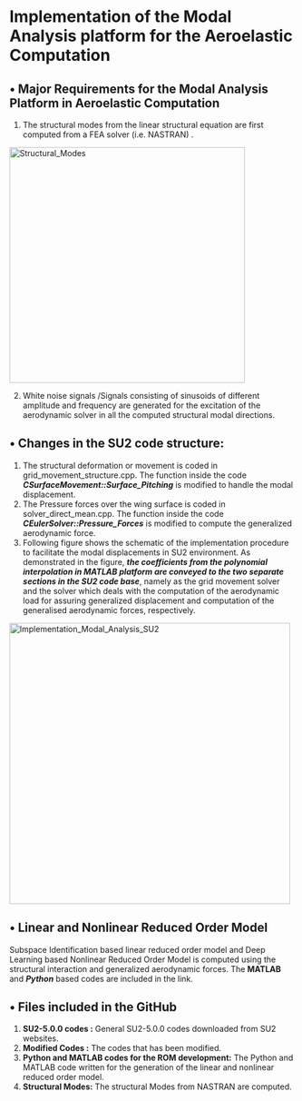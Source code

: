 # Implementation of the Modal Analysis platform for the Aeroelastic Computation

## •	Major Requirements for the Modal Analysis Platform in Aeroelastic Computation

1.	The structural modes from the linear structural equation are first computed from a FEA solver (i.e. NASTRAN) . 

<img width="415" alt="Structural_Modes" src="https://user-images.githubusercontent.com/46704607/75431462-d8bddd00-5987-11ea-8077-1b73fa009761.PNG">

2.	White noise signals /Signals consisting of sinusoids of different amplitude and frequency  are generated  for the excitation of the   aerodynamic solver in all the computed structural modal directions. 

## •	Changes in the SU2 code structure:
1.	The structural deformation or movement is coded in grid_movement_structure.cpp. The function inside the code *__CSurfaceMovement::Surface_Pitching__* is modified to handle the modal displacement.
2.	The Pressure forces over the wing surface is coded in  solver_direct_mean.cpp. The function inside the code *__CEulerSolver::Pressure_Forces__* is modified to compute the generalized aerodynamic force. 
3.	Following figure shows the schematic of the implementation procedure to facilitate the modal displacements in SU2 environment. As demonstrated in the figure, *__the coefficients from the polynomial interpolation in MATLAB platform  are conveyed to the two separate sections in the SU2 code base__*,  namely as the grid movement solver and the solver which deals with the computation of the aerodynamic load for assuring generalized displacement and computation of the generalised aerodynamic forces, respectively.

<img width="495" alt="Implementation_Modal_Analysis_SU2" src="https://user-images.githubusercontent.com/46704607/75430769-c42d1500-5986-11ea-831d-7f8181531d51.PNG">

## •	Linear and Nonlinear Reduced Order Model 
Subspace Identification based linear reduced order model and Deep Learning based Nonlinear Reduced Order Model is computed using the structural interaction and generalized aerodynamic forces. The __MATLAB__ and *__Python__* based codes are included in the link. 

## •  Files included in the GitHub

1.	__SU2-5.0.0 codes :__ General SU2-5.0.0 codes downloaded from SU2 websites. 
2.	__Modified Codes :__ The codes that has been modified.
3.	__Python and MATLAB codes for the ROM development:__ The Python and MATLAB code written for the generation of the linear and nonlinear reduced order model. 
4.	__Structural Modes:__ The structural Modes from NASTRAN are computed.  
